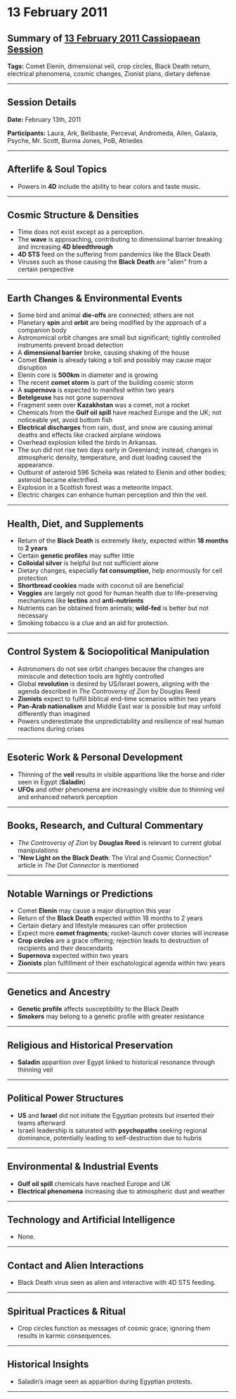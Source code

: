 # 13 February 2011

## Summary of [13 February 2011 Cassiopaean Session](https://cassiopaea.org/forum/threads/session-13-feb-2011.21918/#post-231796)

**Tags:** Comet Elenin, dimensional veil, crop circles, Black Death return, electrical phenomena, cosmic changes, Zionist plans, dietary defense

---


## Session Details

**Date:** February 13th, 2011

**Participants:** Laura, Ark, Belibaste, Perceval, Andromeda, Ailen, Galaxia, Psyche, Mr. Scott, Burma Jones, PoB, Atriedes

---


## Afterlife & Soul Topics

- Powers in **4D** include the ability to hear colors and taste music.

---


## Cosmic Structure & Densities

- Time does not exist except as a perception.
- The **wave** is approaching, contributing to dimensional barrier breaking and increasing **4D bleedthrough**
- **4D STS** feed on the suffering from pandemics like the Black Death
- Viruses such as those causing the **Black Death** are "alien" from a certain perspective

---


## Earth Changes & Environmental Events

- Some bird and animal **die-offs** are connected; others are not
- Planetary **spin** and **orbit** are being modified by the approach of a companion body
- Astronomical orbit changes are small but significant; tightly controlled instruments prevent broad detection
- A **dimensional barrier** broke, causing shaking of the house
- Comet **Elenin** is already taking a toll and possibly may cause major disruption
- Elenin core is **500km** in diameter and is growing
- The recent **comet storm** is part of the building cosmic storm
- A **supernova** is expected to manifest within two years
- **Betelgeuse** has not gone supernova
- Fragment seen over **Kazakhstan** was a comet, not a rocket
- Chemicals from the **Gulf oil spill** have reached Europe and the UK; not noticeable yet, avoid bottom fish
- **Electrical discharges** from rain, dust, and snow are causing animal deaths and effects like cracked airplane windows
- Overhead explosion killed the birds in Arkansas.
- The sun did not rise two days early in Greenland; instead, changes in atmospheric density, temperature, and dust loading caused the appearance.
- Outburst of asteroid 596 Scheila was related to Elenin and other bodies; asteroid became electrified.
- Explosion in a Scottish forest was a meteorite impact.
- Electric charges can enhance human perception and thin the veil.

---


## Health, Diet, and Supplements

- Return of the **Black Death** is extremely likely, expected within **18 months** to **2 years**
- Certain **genetic profiles** may suffer little
- **Colloidal silver** is helpful but not sufficient alone
- Dietary changes, especially **fat consumption**, help enormously for cell protection
- **Shortbread cookies** made with coconut oil are beneficial
- **Veggies** are largely not good for human health due to life-preserving mechanisms like **lectins** and **anti-nutrients**
- Nutrients can be obtained from animals; **wild-fed** is better but not necessary
- Smoking tobacco is a clue and an aid for protection.

---


## Control System & Sociopolitical Manipulation

- Astronomers do not see orbit changes because the changes are miniscule and detection tools are tightly controlled
- Global **revolution** is desired by US/Israel powers, aligning with the agenda described in *The Controversy of Zion* by Douglas Reed
- **Zionists** expect to fulfill biblical end-time scenarios within two years
- **Pan-Arab nationalism** and Middle East war is possible but may unfold differently than imagined
- Powers underestimate the unpredictability and resilience of real human reactions during crises

---


## Esoteric Work & Personal Development

- Thinning of the **veil** results in visible apparitions like the horse and rider seen in Egypt (**Saladin**)
- **UFOs** and other phenomena are increasingly visible due to thinning veil and enhanced network perception

---


## Books, Research, and Cultural Commentary

- *The Controversy of Zion* by **Douglas Reed** is relevant to current global manipulations
- "**New Light on the Black Death**: The Viral and Cosmic Connection" article in *The Dot Connector* is mentioned

---


## Notable Warnings or Predictions

- Comet **Elenin** may cause a major disruption this year
- Return of the **Black Death** expected within 18 months to 2 years
- Certain dietary and lifestyle measures can offer protection
- Expect more **comet fragments**; rocket-launch cover stories will increase
- **Crop circles** are a grace offering; rejection leads to destruction of recipients and their descendants
- **Supernova** expected within two years
- **Zionists** plan fulfillment of their eschatological agenda within two years

---


## Genetics and Ancestry

- **Genetic profile** affects susceptibility to the Black Death
- **Smokers** may belong to a genetic profile with greater resistance

---


## Religious and Historical Preservation

- **Saladin** apparition over Egypt linked to historical resonance through thinning veil

---


## Political Power Structures

- **US** and **Israel** did not initiate the Egyptian protests but inserted their teams afterward
- Israeli leadership is saturated with **psychopaths** seeking regional dominance, potentially leading to self-destruction due to hubris

---


## Environmental & Industrial Events

- **Gulf oil spill** chemicals have reached Europe and UK
- **Electrical phenomena** increasing due to atmospheric dust and weather

---



## Technology and Artificial Intelligence

- None.

---


## Contact and Alien Interactions

- Black Death virus seen as alien and interactive with 4D STS feeding.

---


## Spiritual Practices & Ritual

- Crop circles function as messages of cosmic grace; ignoring them results in karmic consequences.

---


## Historical Insights

- Saladin’s image seen as apparition during Egyptian protests.

---


